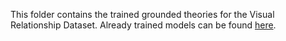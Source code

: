 This folder contains the trained grounded theories for the Visual Relationship Dataset. Already trained models can be found [here](https://scientificnet-my.sharepoint.com/:f:/g/personal/idonadello_unibz_it/ErXk-2f_4adMocsnKky8N14BNVo_Gqmxg42X31z6ehn-EA?e=4xn3qI).
